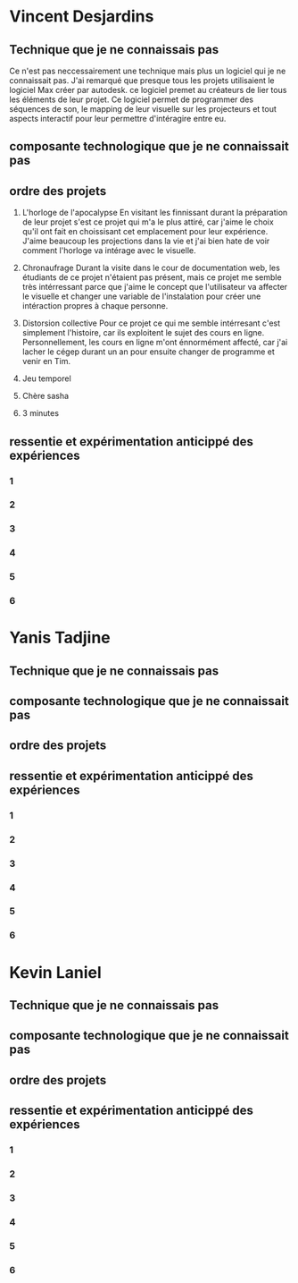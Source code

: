 # Vincent Desjardins
## Technique que je ne connaissais pas
Ce n'est pas neccessairement une technique mais plus un logiciel qui je ne connaissait pas. J'ai remarqué que presque tous les projets utilisaient le logiciel Max créer par autodesk. ce logiciel premet au créateurs de lier tous les éléments de leur projet. Ce logiciel permet de programmer des séquences de son, le mapping de leur visuelle sur les projecteurs et tout aspects interactif pour leur permettre d'intéragire entre eu.
## composante technologique que je ne connaissait pas

## ordre des projets
1) L'horloge de l'apocalypse
En visitant les finnissant durant la préparation de leur projet s'est ce projet qui m'a le plus attiré, car j'aime le choix qu'il ont fait en choissisant cet emplacement pour leur expérience. J'aime beaucoup les projections dans la vie et j'ai bien hate de voir comment l'horloge va intérage avec le visuelle.
3) Chronaufrage
Durant la visite dans le cour de documentation web, les étudiants de ce projet n'étaient pas présent, mais ce projet me semble très intérressant parce que j'aime le concept que l'utilisateur va affecter le visuelle et changer une variable de l'instalation pour créer une intéraction propres à chaque personne.
5) Distorsion collective
Pour ce projet ce qui me semble intérresant c'est simplement l'histoire, car ils exploitent le sujet des cours en ligne. Personnellement, les cours en ligne m'ont énnormément affecté, car j'ai lacher le cégep durant un an pour ensuite changer de programme et venir en Tim.
7) Jeu temporel

9) Chère sasha
10) 3 minutes
## ressentie et expérimentation anticippé des expériences
### 1
### 2
### 3
### 4
### 5
### 6

# Yanis Tadjine
## Technique que je ne connaissais pas
## composante technologique que je ne connaissait pas
## ordre des projets
## ressentie et expérimentation anticippé des expériences
### 1
### 2
### 3
### 4
### 5
### 6

# Kevin Laniel
## Technique que je ne connaissais pas
## composante technologique que je ne connaissait pas
## ordre des projets
## ressentie et expérimentation anticippé des expériences
### 1
### 2
### 3
### 4
### 5
### 6
